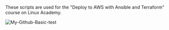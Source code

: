 These scripts are used for the "Deploy to AWS with Ansible and Terraform" course on Linux Academy. 

![My-Github-Basic-test](https://github.com/pitonic/terransible/workflows/My-Github-Basic-test/badge.svg)
